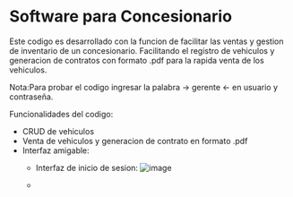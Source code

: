# Software para Concesionario

Este codigo es desarrollado con la funcion de facilitar las ventas y gestion de inventario de un concesionario. Facilitando el registro de vehiculos y generacion de contratos con formato .pdf para la rapida venta de los vehiculos.

Nota:Para probar el codigo ingresar la palabra -> gerente <- en usuario y contraseña.

Funcionalidades del codigo:

+ CRUD de vehiculos
+ Venta de vehiculos y generacion de contrato en formato .pdf
+ Interfaz amigable:
  + Interfaz de inicio de sesion:
    ![image](https://github.com/user-attachments/assets/31062a23-860d-4814-8fcf-161b60d95535)


  + 

